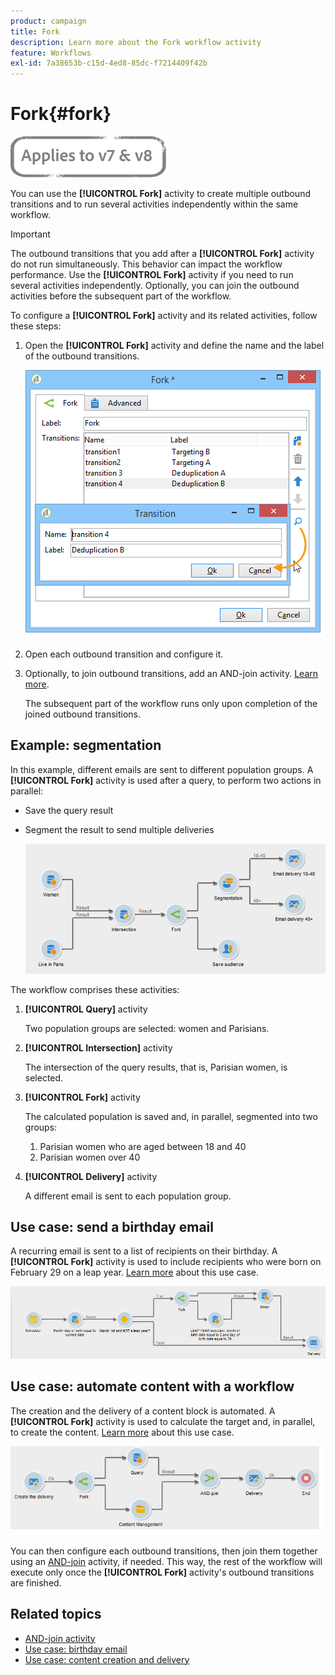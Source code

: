```yaml
---
product: campaign
title: Fork
description: Learn more about the Fork workflow activity
feature: Workflows
exl-id: 7a38653b-c15d-4ed8-85dc-f7214409f42b
---
```

# Fork{#fork}

![](../../assets/common.svg)

You can use the **[!UICONTROL Fork]** activity to create multiple outbound transitions and to run several activities independently within the same workflow.

>[!IMPORTANT]
>
>The outbound transitions that you add after a **[!UICONTROL Fork]** activity do not run simultaneously. This behavior can impact the workflow performance. Use the **[!UICONTROL Fork]** activity if you need to run several activities independently. Optionally, you can join the outbound activities before the subsequent part of the workflow.

To configure a **[!UICONTROL Fork]** activity and its related activities, follow these steps:

1. Open the **[!UICONTROL Fork]** activity and define the name and the label of the outbound transitions.

    ![](assets/s_user_segmentation_fork.png)

1. Open each outbound transition and configure it.
1. Optionally, to join outbound transitions, add an AND-join activity. [Learn more](and-join.md).

   The subsequent part of the workflow runs only upon completion of the joined outbound transitions.

## Example: segmentation

In this example, different emails are sent to different population groups. A **[!UICONTROL Fork]** activity is used after a query, to perform two actions in parallel:

* Save the query result
* Segment the result to send multiple deliveries

    ![The fork activity follows the intersection of two queries and precedes a list update activity and a split activity.](assets/wkf_fork_example.png)

The workflow comprises these activities:

1. **[!UICONTROL Query]** activity

   Two population groups are selected: women and Parisians.

1. **[!UICONTROL Intersection]** activity

   The intersection of the query results, that is, Parisian women, is selected.

1. **[!UICONTROL Fork]** activity

   The calculated population is saved and, in parallel, segmented into two groups:

   1. Parisian women who are aged between 18 and 40
   1. Parisian women over 40

1. **[!UICONTROL Delivery]** activity

   A different email is sent to each population group.

## Use case: send a birthday email

A recurring email is sent to a list of recipients on their birthday. A **[!UICONTROL Fork]** activity is used to include recipients who were born on February 29 on a leap year. [Learn more](sending-a-birthday-email.md) about this use case.

![The fork activity follows a test activity and precedes two query activities.](assets/birthday-workflow_usecase_1.png)

## Use case: automate content with a workflow

The creation and the delivery of a content block is automated. A **[!UICONTROL Fork]** activity is used to calculate the target and, in parallel, to create the content. [Learn more](../../delivery/using/automating-via-workflows.md#creating-the-delivery-and-its-content) about this use case.

![The fork activity follows a delivery activity and precedes a query activity and a content management activity, which are both joined through an AND-join activity.](../../delivery/using/assets/d_ncs_content_workflow10.png)

You can then configure each outbound transitions, then join them together using an [AND-join](and-join.md) activity, if needed. This way, the rest of the workflow will execute only once the **[!UICONTROL Fork]** activity's outbound transitions are finished.

## Related topics

* [AND-join activity](and-join.md)
* [Use case: birthday email](sending-a-birthday-email.md)
* [Use case: content creation and delivery](../../delivery/using/automating-via-workflows.md#creating-the-delivery-and-its-content)